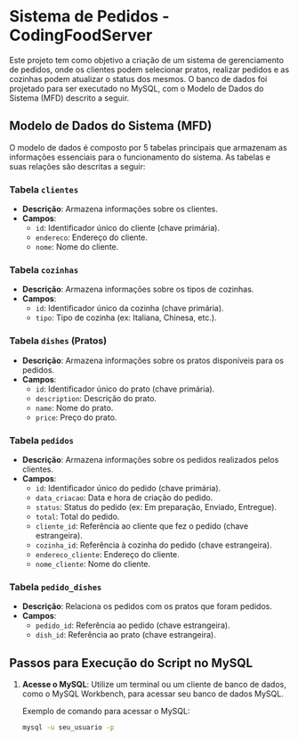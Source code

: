 # Sistema de Pedidos - CodingFoodServer

Este projeto tem como objetivo a criação de um sistema de gerenciamento de pedidos, onde os clientes podem selecionar pratos, realizar pedidos e as cozinhas podem atualizar o status dos mesmos. O banco de dados foi projetado para ser executado no MySQL, com o Modelo de Dados do Sistema (MFD) descrito a seguir.

## Modelo de Dados do Sistema (MFD)

O modelo de dados é composto por 5 tabelas principais que armazenam as informações essenciais para o funcionamento do sistema. As tabelas e suas relações são descritas a seguir:

### Tabela `clientes`
- **Descrição**: Armazena informações sobre os clientes.
- **Campos**:
  - `id`: Identificador único do cliente (chave primária).
  - `endereco`: Endereço do cliente.
  - `nome`: Nome do cliente.

### Tabela `cozinhas`
- **Descrição**: Armazena informações sobre os tipos de cozinhas.
- **Campos**:
  - `id`: Identificador único da cozinha (chave primária).
  - `tipo`: Tipo de cozinha (ex: Italiana, Chinesa, etc.).

### Tabela `dishes` (Pratos)
- **Descrição**: Armazena informações sobre os pratos disponíveis para os pedidos.
- **Campos**:
  - `id`: Identificador único do prato (chave primária).
  - `description`: Descrição do prato.
  - `name`: Nome do prato.
  - `price`: Preço do prato.

### Tabela `pedidos`
- **Descrição**: Armazena informações sobre os pedidos realizados pelos clientes.
- **Campos**:
  - `id`: Identificador único do pedido (chave primária).
  - `data_criacao`: Data e hora de criação do pedido.
  - `status`: Status do pedido (ex: Em preparação, Enviado, Entregue).
  - `total`: Total do pedido.
  - `cliente_id`: Referência ao cliente que fez o pedido (chave estrangeira).
  - `cozinha_id`: Referência à cozinha do pedido (chave estrangeira).
  - `endereco_cliente`: Endereço do cliente.
  - `nome_cliente`: Nome do cliente.

### Tabela `pedido_dishes`
- **Descrição**: Relaciona os pedidos com os pratos que foram pedidos.
- **Campos**:
  - `pedido_id`: Referência ao pedido (chave estrangeira).
  - `dish_id`: Referência ao prato (chave estrangeira).

## Passos para Execução do Script no MySQL

1. **Acesse o MySQL**: Utilize um terminal ou um cliente de banco de dados, como o MySQL Workbench, para acessar seu banco de dados MySQL.
   
   Exemplo de comando para acessar o MySQL:
   ```bash
   mysql -u seu_usuario -p
